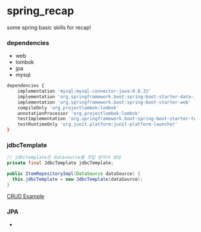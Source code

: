 # spring_recap
some spring basic skills for recap!

### dependencies
- web
- lombok
- jpa
- mysql

```bash
dependencies {
	implementation 'mysql:mysql-connector-java:8.0.33'
	implementation 'org.springframework.boot:spring-boot-starter-data-jpa'
	implementation 'org.springframework.boot:spring-boot-starter-web'
	compileOnly 'org.projectlombok:lombok'
	annotationProcessor 'org.projectlombok:lombok'
	testImplementation 'org.springframework.boot:spring-boot-starter-test'
	testRuntimeOnly 'org.junit.platform:junit-platform-launcher'
}
```

### jdbcTemplate
```java
// jdbctemplate은 datasource를 주입 받아서 생성
private final JdbcTemplate jdbcTemplate;

public ItemRepositoryImpl(DataSource dataSource) {
  this.jdbcTemplate = new JdbcTemplate(dataSource);
}
```
[CRUD Example](https://github.com/totohoon02/spring_recap/blob/main/ItemRepositoryImpl.java)

### JPA
-
